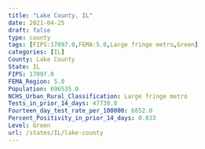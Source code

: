 ```yaml
---
title: "Lake County, IL"
date: 2021-04-25
draft: false
type: county
tags: [FIPS:17097.0,FEMA:5.0,Large fringe metro,Green]
categories: [IL]
County: Lake County
State: IL
FIPS: 17097.0
FEMA_Region: 5.0
Population: 696535.0
NCHS_Urban_Rural_Classification: Large fringe metro
Tests_in_prior_14_days: 47730.0
Fourteen_day_test_rate_per_100000: 6852.0
Percent_Positivity_in_prior_14_days: 0.033
Level: Green
url: /states/IL/lake-county
---
```



